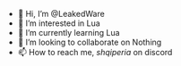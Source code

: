 - 👋 Hi, I’m @LeakedWare
- 👀 I’m interested in Lua
- 🌱 I’m currently learning Lua
- 💞️ I’m looking to collaborate on Nothing
- 📫 How to reach me, _shqiperia_ on discord

<!---
LeakedWare/LeakedWare is a ✨ special ✨ repository because its `README.md` (this file) appears on your GitHub profile.
You can click the Preview link to take a look at your changes.
--->
